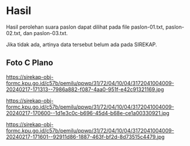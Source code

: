 # Hasil

Hasil perolehan suara paslon dapat dilihat pada file paslon-01.txt, paslon-02.txt, dan paslon-03.txt.

Jika tidak ada, artinya data tersebut belum ada pada SIREKAP.

## Foto C Plano

https://sirekap-obj-formc.kpu.go.id/c57b/pemilu/ppwp/31/72/04/10/04/3172041004009-20240217-171313--7986a882-f087-4aa0-951f-e42c91321169.jpg

https://sirekap-obj-formc.kpu.go.id/c57b/pemilu/ppwp/31/72/04/10/04/3172041004009-20240217-170600--1d1e3c0c-b696-45d4-b68e-ce1a00330921.jpg

https://sirekap-obj-formc.kpu.go.id/c57b/pemilu/ppwp/31/72/04/10/04/3172041004009-20240217-171601--92911d86-1887-463f-bf2d-8d73515c4479.jpg
